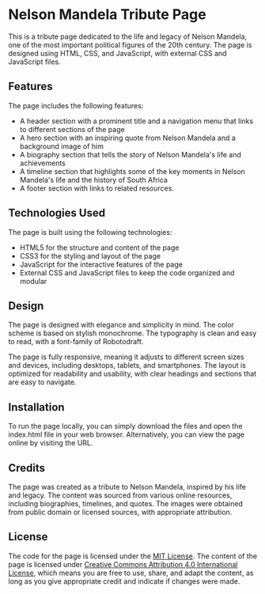 

# Nelson Mandela Tribute Page

This is a tribute page dedicated to the life and legacy of Nelson Mandela, one of the most important political figures of the 20th century. The page is designed using HTML, CSS, and JavaScript, with external CSS and JavaScript files.

## Features

The page includes the following features:

- A header section with a prominent title and a navigation menu that links to different sections of the page
- A hero section with an inspiring quote from Nelson Mandela and a background image of him
- A biography section that tells the story of Nelson Mandela's life and achievements
- A timeline section that highlights some of the key moments in Nelson Mandela's life and the history of South Africa
- A footer section with links to related resources.

## Technologies Used

The page is built using the following technologies:

- HTML5 for the structure and content of the page
- CSS3 for the styling and layout of the page
- JavaScript for the interactive features of the page
- External CSS and JavaScript files to keep the code organized and modular

## Design

The page is designed with elegance and simplicity in mind. The color scheme is based on stylish monochrome. The typography is clean and easy to read, with a font-family of Robotodraft.

The page is fully responsive, meaning it adjusts to different screen sizes and devices, including desktops, tablets, and smartphones. The layout is optimized for readability and usability, with clear headings and sections that are easy to navigate.

## Installation

To run the page locally, you can simply download the files and open the index.html file in your web browser. Alternatively, you can view the page online by visiting the URL.

## Credits

The page was created as a tribute to Nelson Mandela, inspired by his life and legacy. The content was sourced from various online resources, including biographies, timelines, and quotes. The images were obtained from public domain or licensed sources, with appropriate attribution.

## License

The code for the page is licensed under the [MIT License](https://opensource.org/licenses/MIT). The content of the page is licensed under [Creative Commons Attribution 4.0 International License](https://creativecommons.org/licenses/by/4.0/), which means you are free to use, share, and adapt the content, as long as you give appropriate credit and indicate if changes were made.
